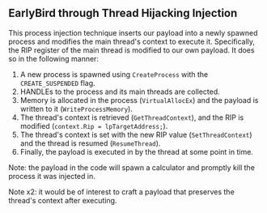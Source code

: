 ## EarlyBird through Thread Hijacking Injection
This process injection technique inserts our payload into a newly spawned process and modifies the main thread's context to execute it. Specifically, the RIP register of the main thread is modified to our own payload. 
It does so in the following manner:
1. A new process is spawned using `CreateProcess` with the `CREATE_SUSPENDED` flag. 
2. HANDLEs to the process and its main threads are collected.
3. Memory is allocated in the process (`VirtualAllocEx`) and the payload is written to it (`WriteProcessMemory`).
4. The thread's context is retrieved (`GetThreadContext`), and the RIP is modified (`context.Rip = lpTargetAddress;`).
5. The thread's context is set with the new RIP value (`SetThreadContext`) and the thread is resumed (`ResumeThread`).
6. Finally, the payload is executed in by the thread at some point in time.

Note: the payload in the code will spawn a calculator and promptly kill the process it was injected in.

Note x2: it would be of interest to craft a payload that preserves the thread's context after executing.